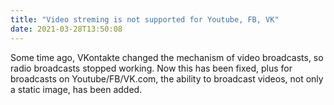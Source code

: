 ```yaml
---
title: "Video streming is not supported for Youtube, FB, VK"
date: 2021-03-28T13:50:08
---
```


Some time ago, VKontakte changed the mechanism of video broadcasts, so radio broadcasts stopped working. Now this has been fixed, plus for broadcasts on Youtube/FB/VK.com, the ability to broadcast videos, not only a static image, has been added.
